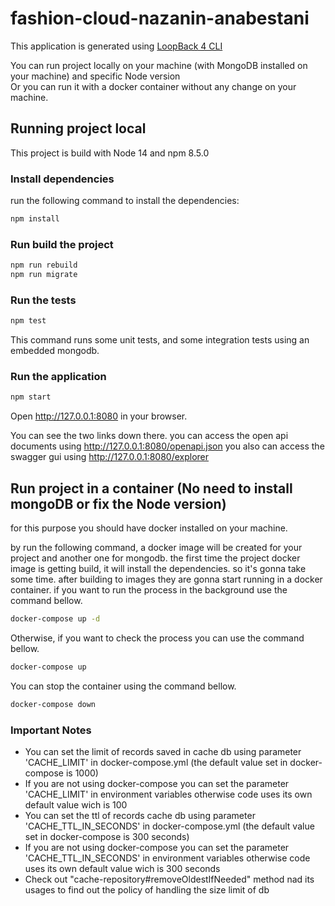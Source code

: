 # fashion-cloud-nazanin-anabestani

This application is generated using [LoopBack 4 CLI](https://loopback.io/doc/en/lb4/Command-line-interface.html)

You can run project locally on your machine (with MongoDB installed on your machine) and specific Node version  
Or you can run it with a docker container without any change on your machine.


## Running project local

This project is build with Node 14 and npm 8.5.0
### Install dependencies

run the following command to install the dependencies:

```sh
npm install
```
### Run build the project
```sh
npm run rebuild
npm run migrate
```

### Run the tests

```sh
npm test
```

This command runs some unit tests, and some integration tests using an embedded mongodb.
### Run the application

```sh
npm start
```

Open http://127.0.0.1:8080 in your browser.

You can see the two links down there. 
you can access the open api documents using http://127.0.0.1:8080/openapi.json 
you also can access the swagger gui using http://127.0.0.1:8080/explorer 


## Run project in a container (No need to install mongoDB or fix the Node version)

for this purpose you should have docker installed on your machine.


by run the following command, a docker image will be created for your project and another one for mongodb.
the first time the project docker image is getting build, it will install the dependencies. so it's gonna take some time.
after building to images they are gonna start running in a docker container.
if you want to run the process in the background use the command bellow.

```sh
docker-compose up -d
```

Otherwise, if you want to check the process you can use the command bellow.

```sh
docker-compose up
```

You can stop the container using the command bellow. 
```sh
docker-compose down
```

### Important Notes
* You can set the limit of records saved in cache db using parameter 'CACHE_LIMIT' in docker-compose.yml (the default value set in docker-compose is 1000)
* If you  are not using docker-compose you can set the parameter 'CACHE_LIMIT' in environment variables otherwise code uses its own default value wich is 100
* You can set the ttl of records cache db using parameter 'CACHE_TTL_IN_SECONDS' in docker-compose.yml (the default value set in docker-compose is 300 seconds)
* If you  are not using docker-compose you can set the parameter 'CACHE_TTL_IN_SECONDS' in environment variables otherwise code uses its own default value wich is 300 seconds
* Check out "cache-repository#removeOldestIfNeeded" method nad its usages to find out the policy of handling the size limit of db

